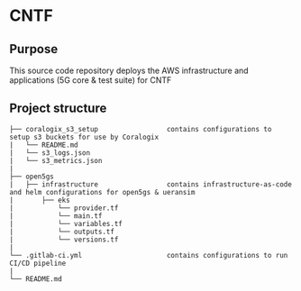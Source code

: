 # CNTF

## Purpose
This source code repository deploys the AWS infrastructure and applications (5G core & test suite) for CNTF

## Project structure
```
├── coralogix_s3_setup                 contains configurations to setup s3 buckets for use by Coralogix 
|   └── README.md
|   └── s3_logs.json
|   └── s3_metrics.json
|
├── open5gs
|   ├── infrastructure                 contains infrastructure-as-code and helm configurations for open5gs & ueransim
|      	├── eks
|           └── provider.tf
|           └── main.tf                    
|           └── variables.tf                
|           └── outputs.tf 
|           └── versions.tf
|
└── .gitlab-ci.yml                     contains configurations to run CI/CD pipeline
|
└── README.md                          
```
